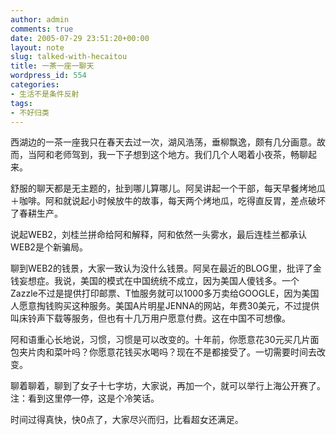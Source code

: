 ```yaml
---
author: admin
comments: true
date: 2005-07-29 23:51:20+00:00
layout: note
slug: talked-with-hecaitou
title: 一茶一座一聊天
wordpress_id: 554
categories:
- 生活不是条件反射
tags:
- 不好归类
---
```


西湖边的一茶一座我只在春天去过一次，湖风浩荡，垂柳飘逸，颇有几分画意。故而，当阿和老师驾到，我一下子想到这个地方。我们几个人喝着小夜茶，畅聊起来。

舒服的聊天都是无主题的，扯到哪儿算哪儿。阿吴讲起一个干部，每天早餐烤地瓜＋咖啡。阿和就说起小时候放牛的故事，每天两个烤地瓜，吃得直反胃，差点破坏了春耕生产。

说起WEB2，刘桂兰拼命给阿和解释，阿和依然一头雾水，最后连桂兰都承认WEB2是个新骗局。

聊到WEB2的钱景，大家一致认为没什么钱景。阿吴在最近的BLOG里，批评了金钱妄想症。我说，美国的模式在中国统统不成立，因为美国人傻钱多。一个Zazzle不过是提供打印邮票、T恤服务就可以1000多万卖给GOOGLE，因为美国人愿意掏钱购买这种服务。美国A片明星JENNA的网站，年费30美元，不过提供叫床铃声下载等服务，但也有十几万用户愿意付费。这在中国不可想像。

阿和语重心长地说，习惯，习惯是可以改变的。十年前，你愿意花30元买几片面包夹片肉和菜叶吗？你愿意花钱买水喝吗？现在不是都接受了。一切需要时间去改变。

聊着聊着，聊到了女子十七字坊，大家说，再加一个，就可以举行上海公开赛了。注：看到这里停一停，这是个冷笑话。

时间过得真快，快0点了，大家尽兴而归，比看超女还满足。
